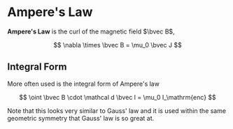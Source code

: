 #  Ampere's Law

**Ampere's Law** is the curl of the magnetic field $\bvec B$,

$$
\nabla \times \bvec B = \mu_0 \bvec J
$$

## Integral Form
More often used is the integral form of Ampere's law

$$
\oint \bvec B \cdot \mathcal d \bvec l = \mu_0 I_\mathrm{enc}
$$

Note that this looks very similar to Gauss' law and it is used within the same geometric symmetry that Gauss' law is so great at.
